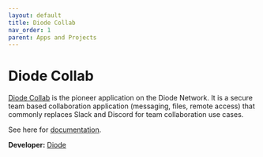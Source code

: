 ```yaml
---
layout: default
title: Diode Collab
nav_order: 1
parent: Apps and Projects
---
```


# Diode Collab

[Diode Collab](https://diode.io/solutions/app) is the pioneer application on the Diode Network.  It is a secure team based collaboration application (messaging, files, remote access) that commonly replaces Slack and Discord for team collaboration use cases.

See here for [documentation](https://app.docs.diode.io/).

**Developer:** [Diode](https://diode.io)
